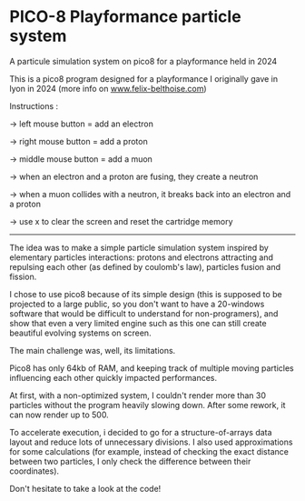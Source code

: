 # PICO-8 Playformance particle system
A particule simulation system on pico8 for a playformance held in 2024

This is a pico8 program designed for a playformance I originally gave in lyon in 2024 (more info on www.felix-belthoise.com)

Instructions :

-> left mouse button = add an electron

-> right mouse button = add a proton

-> middle mouse button = add a muon

-> when an electron and a proton are fusing, they create a neutron

-> when a muon collides with a neutron, it breaks back into an electron and a proton

-> use x to clear the screen and reset the cartridge memory

----

The idea was to make a simple particle simulation system inspired by elementary particles interactions: protons and electrons attracting and repulsing each other (as defined by coulomb's law), particles fusion and fission.

I chose to use pico8 because of its simple design (this is supposed to be projected to a large public, so you don't want to have a 20-windows software that would be difficult to understand for non-programers), and show that even a very limited engine such as this one can still create beautiful evolving systems on screen.

The main challenge was, well, its limitations.

Pico8 has only 64kb of RAM, and keeping track of multiple moving particles influencing each other quickly impacted performances.

At first, with a non-optimized system, I couldn't render more than 30 particles without the program heavily slowing down. After some rework, it can now render up to 500.

To accelerate execution, i decided to go for a structure-of-arrays data layout and reduce lots of unnecessary divisions. I also used approximations for some calculations (for example, instead of checking the exact distance between two particles, I only check the difference between their coordinates).

Don't hesitate to take a look at the code!
